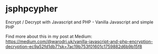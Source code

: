 # jsphpcypher
Encrypt / Decrypt with Javascript and PHP - Vanilla Javascript and simple PHP

Find more about this in my post at Medium:
https://medium.com/@warodri.uk/vanilla-javascript-and-php-encryption-decryption-ec9a52fd1db7?sk=7ac19b753f01601c1759882d6b9b15f8
